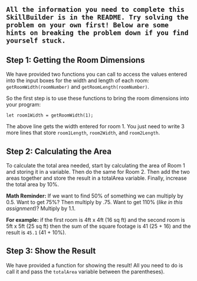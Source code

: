 ## `All the information you need to complete this SkillBuilder is in the README. Try solving the problem on your own first! Below are some hints on breaking the problem down if you find yourself stuck.`

## Step 1: Getting the Room Dimensions

We have provided two functions you can call to access the values entered into the input boxes for the width and length of each room: `getRoomWidth(roomNumber)` and `getRoomLength(roomNumber)`.

So the first step is to use these functions to bring the room dimensions into your program:

`let room1Width = getRoomWidth(1);`

The above line gets the width entered for room 1. You just need to write 3 more lines that store `room1Length`, `room2Width`, and `room2Length`.

## Step 2: Calculating the Area

To calculate the total area needed, start by calculating the area of Room 1 and storing it in a variable. Then do the same for Room 2.  Then add the two areas together and store the result in a totalArea variable. Finally, increase the total area by 10%.

**Math Reminder:** If we want to find 50% of something we can multiply by 0.5. Want to get 75%? Then multiply by .75. Want to get 110% (_like in this assignment_)? Multiply by 1.1.  

**For example:** if the first room is 4ft x 4ft (16 sq ft) and the second room is 5ft x 5ft (25 sq ft) then the sum of the square footage is 41 (25 + 16) and the result is `45.1` (41 + 10%).

## Step 3: Show the Result

We have provided a function for showing the result!  All you need to do is call it and pass the `totalArea` variable between the parentheses).
